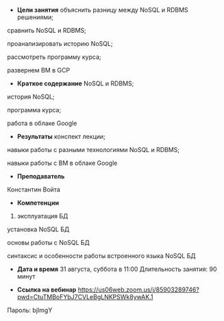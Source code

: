 * **Цели занятия**
объяснить разницу между NoSQL и RDBMS решениями;

сравнить NoSQL и RDBMS;

проанализировать историю NoSQL;

рассмотреть программу курса;

развернем ВМ в GCP


* **Краткое содержание**
NoSQL и RDBMS;

история NoSQL;

программа курса;

работа в облаке Google

* **Результаты**
конспект лекции;

навыки работы с разными технологиями NoSQL и RDBMS;

навыки работы с ВМ в облаке Google

* **Преподаватель**

Константин Войта

* **Компетенции**
1. эксплуатация БД

установка NoSQL БД
   
основы работы с NoSQL БД
 
синтаксис и особенности работы встроенного языка NoSQL БД

* **Дата и время**
31 августа, суббота в 11:00
Длительность занятия: 90 минут

* **Ссылка на вебинар**
https://us06web.zoom.us/j/85903289746?pwd=CtuTMBoFYbJ7CVLeBgLNKPSWk8ywAK.1

Пароль: bjImgY

